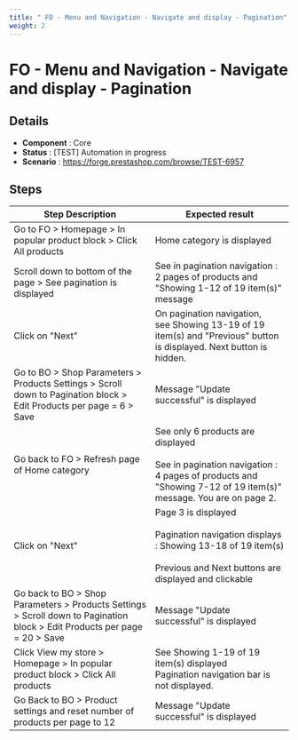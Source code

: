 ```yaml
---
title: " FO - Menu and Navigation - Navigate and display - Pagination"
weight: 2
---
```


#  FO - Menu and Navigation - Navigate and display - Pagination
## Details
* **Component** : Core
* **Status** : [TEST] Automation in progress
* **Scenario** : https://forge.prestashop.com/browse/TEST-6957

## Steps
| Step Description | Expected result |
| ----- | ----- |
| Go to FO > Homepage > In popular product block > Click All products | Home category is displayed |
| Scroll down to bottom of the page > See pagination is displayed | See in pagination navigation : 2 pages of products and "Showing 1-12 of 19 item(s)" message |
| Click on "Next" | On pagination navigation, see Showing 13-19 of 19 item(s) and "Previous" button is displayed. Next button is hidden. |
| Go to BO > Shop Parameters > Products Settings > Scroll down to Pagination block > Edit Products per page = 6 > Save | Message "Update successful" is displayed |
| Go back to FO > Refresh page of Home category | See only 6 products are displayed<br><br>See in pagination navigation : 4 pages of products and "Showing 7-12 of 19 item(s)" message. You are on page 2. |
| Click on "Next" | Page 3 is displayed<br><br>Pagination navigation displays : Showing 13-18 of 19 item(s)<br><br>Previous and Next buttons are displayed and clickable |
| Go back to BO > Shop Parameters > Products Settings > Scroll down to Pagination block > Edit Products per page = 20 > Save | Message "Update successful" is displayed |
| Click View my store > Homepage > In popular product block > Click All products | See Showing 1-19 of 19 item(s) displayed<br>Pagination navigation bar is not displayed. |
| Go Back to BO > Product settings and reset number of products per page to 12 | Message "Update successful" is displayed |
